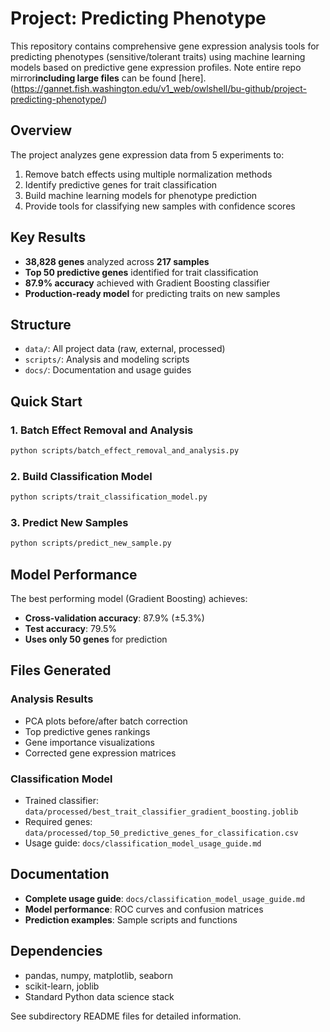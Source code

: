 # Project: Predicting Phenotype

This repository contains comprehensive gene expression analysis tools for predicting phenotypes (sensitive/tolerant traits) using machine learning models based on predictive gene expression profiles. Note entire repo mirror**including large files** can be found [here].(https://gannet.fish.washington.edu/v1_web/owlshell/bu-github/project-predicting-phenotype/)

## Overview

The project analyzes gene expression data from 5 experiments to:
1. Remove batch effects using multiple normalization methods
2. Identify predictive genes for trait classification
3. Build machine learning models for phenotype prediction
4. Provide tools for classifying new samples with confidence scores

## Key Results

- **38,828 genes** analyzed across **217 samples**
- **Top 50 predictive genes** identified for trait classification
- **87.9% accuracy** achieved with Gradient Boosting classifier
- **Production-ready model** for predicting traits on new samples

## Structure

- `data/`: All project data (raw, external, processed)
- `scripts/`: Analysis and modeling scripts
- `docs/`: Documentation and usage guides

## Quick Start

### 1. Batch Effect Removal and Analysis
```bash
python scripts/batch_effect_removal_and_analysis.py
```

### 2. Build Classification Model
```bash
python scripts/trait_classification_model.py
```

### 3. Predict New Samples
```bash
python scripts/predict_new_sample.py
```

## Model Performance

The best performing model (Gradient Boosting) achieves:
- **Cross-validation accuracy**: 87.9% (±5.3%)
- **Test accuracy**: 79.5%
- **Uses only 50 genes** for prediction

## Files Generated

### Analysis Results
- PCA plots before/after batch correction
- Top predictive genes rankings
- Gene importance visualizations
- Corrected gene expression matrices

### Classification Model
- Trained classifier: `data/processed/best_trait_classifier_gradient_boosting.joblib`
- Required genes: `data/processed/top_50_predictive_genes_for_classification.csv`
- Usage guide: `docs/classification_model_usage_guide.md`

## Documentation

- **Complete usage guide**: `docs/classification_model_usage_guide.md`
- **Model performance**: ROC curves and confusion matrices
- **Prediction examples**: Sample scripts and functions

## Dependencies

- pandas, numpy, matplotlib, seaborn
- scikit-learn, joblib
- Standard Python data science stack

See subdirectory README files for detailed information.
